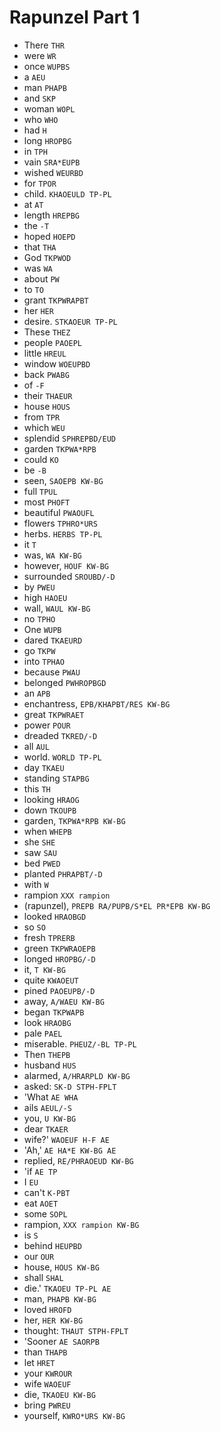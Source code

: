 # Rapunzel Part 1

* There `THR`
* were `WR`
* once `WUPBS`
* a `AEU`
* man `PHAPB`
* and `SKP`
* woman `WOPL`
* who `WHO`
* had `H`
* long `HROPBG`
* in `TPH`
* vain `SRA*EUPB`
* wished `WEURBD`
* for `TPOR`
* child. `KHAOEULD TP-PL`
* at `AT`
* length `HREPBG`
* the `-T`
* hoped `HOEPD`
* that `THA`
* God `TKPWOD`
* was `WA`
* about `PW`
* to `TO`
* grant `TKPWRAPBT`
* her `HER`
* desire. `STKAOEUR TP-PL`
* These `THEZ`
* people `PAOEPL`
* little `HREUL`
* window `WOEUPBD`
* back `PWABG`
* of `-F`
* their `THAEUR`
* house `HOUS`
* from `TPR`
* which `WEU`
* splendid `SPHREPBD/EUD`
* garden `TKPWA*RPB`
* could `KO`
* be `-B`
* seen, `SAOEPB KW-BG`
* full `TPUL`
* most `PHOFT`
* beautiful `PWAOUFL`
* flowers `TPHRO*URS`
* herbs. `HERBS TP-PL`
* it `T`
* was, `WA KW-BG`
* however, `HOUF KW-BG`
* surrounded `SROUBD/-D`
* by `PWEU`
* high `HAOEU`
* wall, `WAUL KW-BG`
* no `TPHO`
* One `WUPB`
* dared `TKAEURD`
* go `TKPW`
* into `TPHAO`
* because `PWAU`
* belonged `PWHROPBGD`
* an `APB`
* enchantress, `EPB/KHAPBT/RES KW-BG`
* great `TKPWRAET`
* power `POUR`
* dreaded `TKRED/-D`
* all `AUL`
* world. `WORLD TP-PL`
* day `TKAEU`
* standing `STAPBG`
* this `TH`
* looking `HRAOG`
* down `TKOUPB`
* garden, `TKPWA*RPB KW-BG`
* when `WHEPB`
* she `SHE`
* saw `SAU`
* bed `PWED`
* planted `PHRAPBT/-D`
* with `W`
* rampion `XXX rampion`
* (rapunzel), `PREPB RA/PUPB/S*EL PR*EPB KW-BG`
* looked `HRAOBGD`
* so `SO`
* fresh `TPRERB`
* green `TKPWRAOEPB`
* longed `HROPBG/-D`
* it, `T KW-BG`
* quite `KWAOEUT`
* pined `PAOEUPB/-D`
* away, `A/WAEU KW-BG`
* began `TKPWAPB`
* look `HRAOBG`
* pale `PAEL`
* miserable. `PHEUZ/-BL TP-PL`
* Then `THEPB`
* husband `HUS`
* alarmed, `A/HRARPLD KW-BG`
* asked: `SK-D STPH-FPLT`
* 'What `AE WHA`
* ails `AEUL/-S`
* you, `U KW-BG`
* dear `TKAER`
* wife?' `WAOEUF H-F AE`
* 'Ah,' `AE HA*E KW-BG AE`
* replied, `RE/PHRAOEUD KW-BG`
* 'if `AE TP`
* I `EU`
* can't `K-PBT`
* eat `AOET`
* some `SOPL`
* rampion, `XXX rampion KW-BG`
* is `S`
* behind `HEUPBD`
* our `OUR`
* house, `HOUS KW-BG`
* shall `SHAL`
* die.' `TKAOEU TP-PL AE`
* man, `PHAPB KW-BG`
* loved `HROFD`
* her, `HER KW-BG`
* thought: `THAUT STPH-FPLT`
* 'Sooner `AE SAORPB`
* than `THAPB`
* let `HRET`
* your `KWROUR`
* wife `WAOEUF`
* die, `TKAOEU KW-BG`
* bring `PWREU`
* yourself, `KWRO*URS KW-BG`
